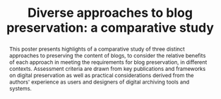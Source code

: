---
abstract: This poster presents highlights of a comparative study of three distinct
  approaches to preserving the content of blogs, to consider the relative benefits
  of each approach in meeting the requirements for blog preservation, in different
  contexts. Assessment criteria are drawn from key publications and frameworks on
  digital preservation as well as practical considerations derived from the authors'
  experience as users and designers of digital archiving tools and systems.
creators:
- Arango-Docio, Silvia
- M. Davis, Richard
- Pinsent, Edward
date: null
document_url: https://services.phaidra.univie.ac.at/api/object/o:378035/download
grand_parent: iPRES
institutions: []
keywords:
- digital preservation
- digital curation
- designated community
- authenticity
- intellectual entity
- archive
- web archive
- blog
- weblog
- lisbon
landing_page_url: https://phaidra.univie.ac.at/o:378035
language: eng
layout: publication
license: CC BY-SA 2.0 AT
notes_url: null
parent: iPRES 2013
presentation_url: null
publication_type: poster
size: 240252
source_name: iPRES
title: 'Diverse approaches to blog preservation: a comparative study'
year: 2013
---